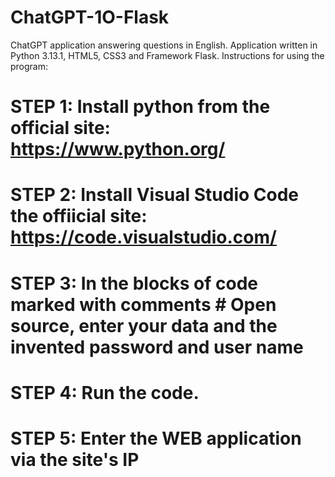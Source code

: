 # ChatGPT-1O-Flask
ChatGPT application answering questions in English. Application written in Python 3.13.1, HTML5, CSS3 and Framework Flask.
Instructions for using the program:

# STEP 1: Install python from the official site: https://www.python.org/
# STEP 2: Install Visual Studio Code the offiicial site: https://code.visualstudio.com/
# STEP 3: In the blocks of code marked with comments # Open source, enter your data and the invented password and user name
# STEP 4: Run the code.
# STEP 5: Enter the WEB application via the site's IP
